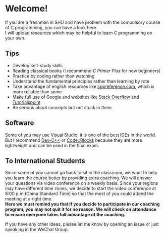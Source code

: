 # Welcome!   
If you are a freshman in SHU and have problem with the compulsory course of C programming, you can have a look here.  
I will upload resources which may be helpful to learn C programming on your own.

## Tips
- Develop self-study skills
- Reading classical books (I recommend *C Primer Plus* for new beginners)
- Practice by coding rather than watching
- Understand the fundamental principles rather than learning by rote  
- Take advantage of english resources like [cppreference.com](https://en.cppreference.com/w/c/language), which is more reliable than some
- Make full use of Google and websites like [Stack Overflow](https://stackoverflow.com/) and [Tutorialspoint](https://www.tutorialspoint.com/cprogramming/index.htm)
- Be serious about concepts but not stuck in them

## Software
Some of you may use Visual Studio, it is one of the best IDEs in the world. But I recommend [Dev-C++](https://sourceforge.net/projects/orwelldevcpp/) or [Code::Blocks](https://www.fosshub.com/Code-Blocks.html?dwl=codeblocks-20.03mingw-setup.exe) because they are more lightweight and can be used in the final exam.


## To International Students  
Since some of you cannot go back to sit in the classroom, we want to help you learn the course better by providing extra coaching. 
We will answer your questions via video conference on a weekly basis. Since your regions may have different time zones, we decide to start the video conference at 8:00 p.m.(China Standard Time) so that the most of you could attend the meeting at a right time.  
**Here we must remind you that if you decide to participate in our coaching program, you may not quit it for no reason. We will check on attendance to ensure everyone takes full advantage of the coaching.**

If you have any other ideas, please let me know by opening an issue or just speaking in the WeChat Group.
